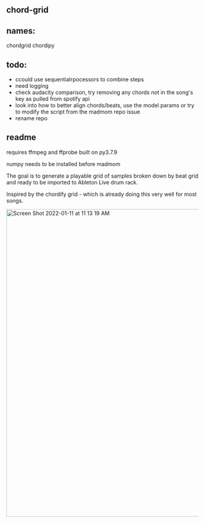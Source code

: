 chord-grid
----------

names:
-----
chordgrid
chordipy


todo:
----
- ccould use sequentialrpocessors to combine steps
- need logging
- check audacity comparison, try removing any chords not in the song's key as pulled from spotify api
- look into how to better align chords/beats, use the model params  or try to modify  the script from the madmom repo issue
- rename repo


readme
------
requires ffmpeg and ffprobe built on py3.7.9

numpy needs to be installed before madmom

The goal is to generate a playable grid of samples broken down by beat grid
and ready to be imported to Ableton Live drum rack.

Inspired by the chordify grid - which is already doing this very well for most
songs.

<img width="806" alt="Screen Shot 2022-01-11 at 11 13 19 AM" src="https://user-images.githubusercontent.com/2433319/148979518-16b0d8eb-d979-4256-b1c4-fa3abe1af7fc.png">
